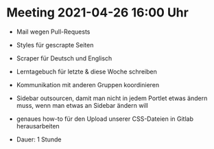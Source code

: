 # Meeting 2021-04-26 16:00 Uhr

- Mail wegen Pull-Requests
- Styles für gescrapte Seiten
- Scraper für Deutsch und Englisch
- Lerntagebuch für letzte & diese Woche schreiben
- Kommunikation mit anderen Gruppen koordinieren
- Sidebar outsourcen, damit man nicht in jedem Portlet etwas ändern muss, wenn man etwas an Sidebar ändern will
- genaues how-to für den Upload unserer CSS-Dateien in Gitlab herausarbeiten

- Dauer: 1 Stunde
